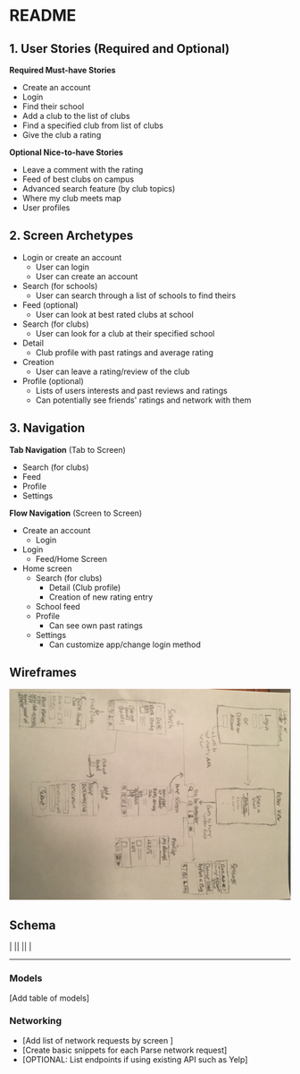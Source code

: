 
# README 

## 1. User Stories (Required and Optional)

**Required Must-have Stories**

 * Create an account
 * Login
 * Find their school
 * Add a club to the list of clubs
 * Find a specified club from list of clubs
 * Give the club a rating 
 
 
**Optional Nice-to-have Stories**

 * Leave a comment with the rating
 * Feed of best clubs on campus
 * Advanced search feature (by club topics)
 * Where my club meets map
 * User profiles

## 2. Screen Archetypes

 * Login or create an account
   * User can login
   * User can create an account
 * Search (for schools) 
   * User can search through a list of schools to find theirs
 * Feed (optional)
     * User can look at best rated clubs at school
 * Search (for clubs)
     * User can look for a club at their specified school
 * Detail
     * Club profile with past ratings and average rating
 * Creation
     * User can leave a rating/review of the club
 * Profile (optional)
     * Lists of users interests and past reviews and ratings
     * Can potentially see friends' ratings and network with them

## 3. Navigation

**Tab Navigation** (Tab to Screen)

 * Search (for clubs)
 * Feed
 * Profile
 * Settings

**Flow Navigation** (Screen to Screen)

 * Create an account
    * Login
 * Login 
     * Feed/Home Screen 
 * Home screen
   * Search (for clubs)
       * Detail (Club profile)
       * Creation of new rating entry
   * School feed
   * Profile
       * Can see own past ratings
   * Settings
     * Can customize app/change login method

## Wireframes
<img src="RateMyClubWireframe.jpg" width=600>


## Schema 
|  ||  ||  |
--- --- ---
### Models
[Add table of models]
### Networking
- [Add list of network requests by screen ]
- [Create basic snippets for each Parse network request]
- [OPTIONAL: List endpoints if using existing API such as Yelp]
